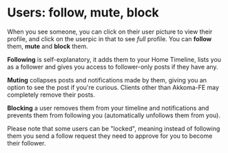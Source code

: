 # Users: follow, mute, block

When you see someone, you can click on their user picture to view their profile, and click on the userpic in that to see *full* profile. You can **follow** them, **mute** and **block** them.

**Following** is self-explanatory, it adds them to your Home Timeline, lists you as a follower and gives you access to follower-only posts if they have any.

**Muting** collapses posts and notifications made by them, giving you an option to see the post if you're curious. Clients other than Akkoma-FE may completely remove their posts.

**Blocking** a user removes them from your timeline and notifications and prevents them from following you (automatically unfollows them from you).

Please note that some users can be "locked", meaning instead of following them you send a follow request they need to approve for you to become their follower.
